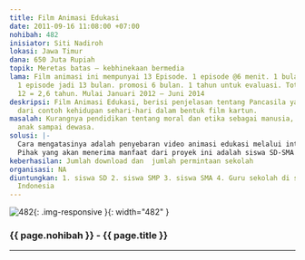 ```yaml
---
title: Film Animasi Edukasi
date: 2011-09-16 11:08:00 +07:00
nohibah: 482
inisiator: Siti Nadiroh
lokasi: Jawa Timur
dana: 650 Juta Rupiah
topik: Meretas batas – kebhinekaan bermedia
lama: Film animasi ini mempunyai 13 Episode. 1 episode @6 menit. 1 bulan memproduksi
  1 episode jadi 13 bulan. promosi 6 bulan. 1 tahun untuk evaluasi. Total 13 + 6 +
  12 = 2,6 tahun. Mulai Januari 2012 – Juni 2014
deskripsi: Film Animasi Edukasi, berisi penjelasan tentang Pancasila yang diambil
  dari contoh kehidupan sehari-hari dalam bentuk film kartun.
masalah: Kurangnya pendidikan tentang moral dan etika sebagai manusia, khususnya usia
  anak sampai dewasa.
solusi: |-
  Cara mengatasinya adalah penyebaran video animasi edukasi melalui internet, hp, televisi, koran dll. Dengan bentuk film animasi akan lebih mudah dipahami karena berupa gambar bergerak dan bukan cuma tulisan saja. Film Animasi ini bisa diputar waktu jam pelajaran sekolah.
  Pihak yang akan menerima manfaat dari proyek ini adalah siswa SD-SMA dan guru sekolah di seluruh Indonesia.
keberhasilan: Jumlah download dan  jumlah permintaan sekolah
organisasi: NA
diuntungkan: 1. siswa SD 2. siswa SMP 3. siswa SMA 4. Guru sekolah di seluruh sekolah
  Indonesia
---
```


![482](/static/img/hibahcmb/482.png){: .img-responsive }{: width="482" }

### {{ page.nohibah }} - {{ page.title }}

---
